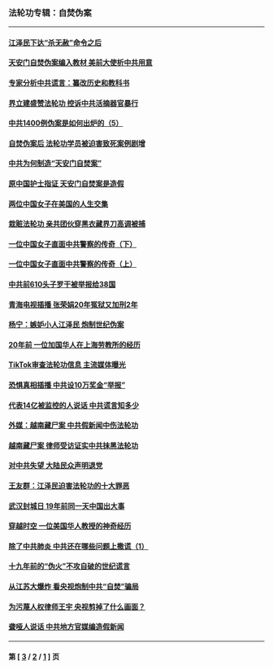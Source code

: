 ### 法轮功专辑：自焚伪案
---
#### [江泽民下达“杀无赦”命令之后](../../pages/nf5562/n13878084.md?06150430) 
#### [天安门自焚伪案编入教材 美前大使析中共用意](../../pages/nf5562/n13791932.md?06150430) 
#### [专家分析中共谎言：纂改历史和教科书](../../pages/nf5562/n13781542.md?06150430) 
#### [界立建盛赞法轮功 控诉中共活摘器官暴行](../../pages/nf5562/n13781971.md?06150430) 
#### [中共1400例伪案是如何出炉的（5）](../../pages/nf5562/n13226831.md?06150430) 
#### [自焚伪案后 法轮功学员被迫害致死案例剧增](../../pages/nf5562/n13190600.md?06150430) 
#### [中共为何制造“天安门自焚案”](../../pages/nf5562/n13183270.md?06150430) 
#### [原中国护士指证 天安门自焚案是造假](../../pages/nf5562/n13172289.md?06150430) 
#### [两位中国女子在美国的人生交集](../../pages/nf5562/n13156138.md?06150430) 
#### [栽赃法轮功 亲共团伙穿黑衣藏界刀高调被捕](../../pages/nf5562/n13073780.md?06150430) 
#### [一位中国女子直面中共警察的传奇（下）](../../pages/nf5562/n12989706.md?06150430) 
#### [一位中国女子直面中共警察的传奇（上）](../../pages/nf5562/n12985072.md?06150430) 
#### [中共前610头子罗干被举报给38国](../../pages/nf5562/n12975419.md?06150430) 
#### [青海电视插播 张荣娟20年冤狱又加刑2年](../../pages/nf5562/n12738166.md?06150430) 
#### [杨宁：嫉妒小人江泽民 炮制世纪伪案](../../pages/nf5562/n12724108.md?06150430) 
#### [20年前 一位加国华人在上海劳教所的经历](../../pages/nf5562/n12707932.md?06150430) 
#### [TikTok审查法轮功信息 主流媒体曝光](../../pages/nf5562/n12362336.md?06150430) 
#### [恐惧真相插播 中共设10万奖金“举报”](../../pages/nf5562/n12306396.md?06150430) 
#### [代表14亿被监控的人说话 中共谎言知多少](../../pages/nf5562/n12297484.md?06150430) 
#### [外媒：越南藏尸案 中共假新闻中伤法轮功](../../pages/nf5562/n12264411.md?06150430) 
#### [越南藏尸案 律师受访证实中共抹黑法轮功](../../pages/nf5562/n12261878.md?06150430) 
#### [对中共失望 大陆民众声明退党](../../pages/nf5562/n12187315.md?06150430) 
#### [王友群：江泽民迫害法轮功的十大罪恶](../../pages/nf5562/n12169074.md?06150430) 
#### [武汉封城日 19年前同一天中国出大事](../../pages/nf5562/n12150901.md?06150430) 
#### [穿越时空  一位美国华人教授的神奇经历](../../pages/nf5562/n12097460.md?06150430) 
#### [除了中共肺炎 中共还在哪些问题上撒谎（1）](../../pages/nf5562/n11955770.md?06150430) 
#### [十九年前的“伪火”不攻自破的世纪谎言](../../pages/nf5562/n11813238.md?06150430) 
#### [从江苏大爆炸 看央视炮制中共“自焚”骗局](../../pages/nf5562/n11140275.md?06150430) 
#### [为污蔑人权律师王宇 央视剪掉了什么画面？](../../pages/nf5562/n11130142.md?06150430) 
#### [聋哑人说话 中共地方官媒编造假新闻](../../pages/nf5562/n11006067.md?06150430) 

---
#### 第 [ [3](./3.md?06150430) / [2](./2.md?06150430) / [1](./1.md?06150430) ] 页
